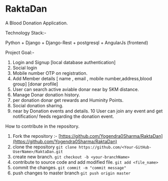 # RaktaDan
A Blood Donation Application.

Technology Stack:- 

Python + Django + Django-Rest + postgresql + AngularJs (frontend)


Project Goal:- 

1. Login and Signup [local database authentication]
2. Social login
3. Mobile number OTP on registration.
4. Add Member details [ name , email , mobile number,address,blood group] [donar profile]
5. User can search active aviable donar near by 5KM distance.
6. Manage Donar donation history.
7. per donation donar get rewards and Huminity Points.
8. Social donation sharing.
9. near by Donation events and details.
10 User can join any event and get notification/ feeds regarding the donation event.


How to contribute in the repository.

1. Fork the repository :- [https://github.com/Yogendra0Sharma/RaktaDan](https://github.com/Yogendra0Sharma/RaktaDan)
2. clone the repository 
  `git clone https://github.com/<Your-GitHub-UserName>/RaktaDan.git`
3. create new branch.
  `git checkout -b <your-branchName>`
4. contribute to source code and add modified file.
  `git add <file_name>`
5. commit the changes.
  `git commit -m "commit message"`
6. push changes to master branch
  `git push origin master`  
